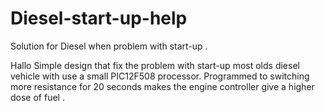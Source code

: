 # Diesel-start-up-help
Solution for Diesel when problem with start-up . 

Hallo Simple design that fix the problem with start-up most olds diesel vehicle 
with use a small PIC12F508 processor. Programmed to switching more resistance
for 20 seconds makes the engine controller give a higher dose of fuel .
